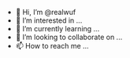 - 👋 Hi, I’m @realwuf
- 👀 I’m interested in ...
- 🌱 I’m currently learning ...
- 💞️ I’m looking to collaborate on ...
- 📫 How to reach me ...

<!---
realwuf/realwuf is a ✨ special ✨ repository because its `README.md` (this file) appears on your GitHub profile.
You can click the Preview link to take a look at your changes.
--->
